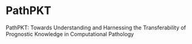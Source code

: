 # PathPKT
PathPKT: Towards Understanding and Harnessing the Transferability of Prognostic Knowledge in Computational Pathology
